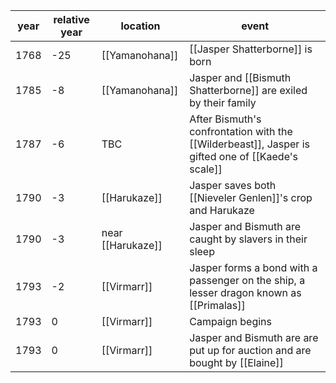 |  year  | relative year |  location | event | 
| ------ | ------------- | --------- | ----- |
|  1768 | -25 | [[Yamanohana]] | [[Jasper Shatterborne]] is born |
| 1785 | -8 | [[Yamanohana]] | Jasper and [[Bismuth Shatterborne]] are exiled by their family |
| 1787 | -6 | TBC | After Bismuth's confrontation with the [[Wilderbeast]], Jasper is gifted one of [[Kaede's scale]]|
| 1790 | -3 | [[Harukaze]] | Jasper saves both [[Nieveler Genlen]]'s crop and Harukaze |
| 1790 | -3 | near [[Harukaze]] | Jasper and Bismuth are caught by slavers in their sleep |
| 1793 | -2 | [[Virmarr]] | Jasper forms a bond with a passenger on the ship, a lesser dragon known as [[Primalas]] |
| 1793 | 0 | [[Virmarr]] | Campaign begins |
| 1793 | 0 | [[Virmarr]] | Jasper and Bismuth are are put up for auction and are bought by [[Elaine]] | 
